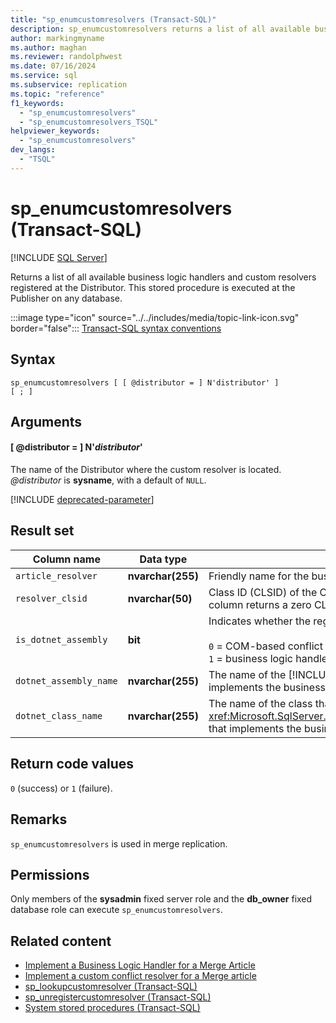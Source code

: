 ```yaml
---
title: "sp_enumcustomresolvers (Transact-SQL)"
description: sp_enumcustomresolvers returns a list of all available business logic handlers and custom resolvers registered at the Distributor.
author: markingmyname
ms.author: maghan
ms.reviewer: randolphwest
ms.date: 07/16/2024
ms.service: sql
ms.subservice: replication
ms.topic: "reference"
f1_keywords:
  - "sp_enumcustomresolvers"
  - "sp_enumcustomresolvers_TSQL"
helpviewer_keywords:
  - "sp_enumcustomresolvers"
dev_langs:
  - "TSQL"
---
```

# sp_enumcustomresolvers (Transact-SQL)

[!INCLUDE [SQL Server](../../includes/applies-to-version/sqlserver.md)]

Returns a list of all available business logic handlers and custom resolvers registered at the Distributor. This stored procedure is executed at the Publisher on any database.

:::image type="icon" source="../../includes/media/topic-link-icon.svg" border="false"::: [Transact-SQL syntax conventions](../../t-sql/language-elements/transact-sql-syntax-conventions-transact-sql.md)

## Syntax

```syntaxsql
sp_enumcustomresolvers [ [ @distributor = ] N'distributor' ]
[ ; ]
```

## Arguments

#### [ @distributor = ] N'*distributor*'

The name of the Distributor where the custom resolver is located. *@distributor* is **sysname**, with a default of `NULL`.

[!INCLUDE [deprecated-parameter](../includes/deprecated-parameter.md)]

## Result set

| Column name | Data type | Description |
| --- | --- | --- |
| `article_resolver` | **nvarchar(255)** | Friendly name for the business logic handler or conflict resolver. |
| `resolver_clsid` | **nvarchar(50)** | Class ID (CLSID) of the COM-based resolver. For a business logic handler, this column returns a zero CLSID value. |
| `is_dotnet_assembly` | **bit** | Indicates whether the registration is for a business logic handler.<br /><br />`0` = COM-based conflict resolver<br />`1` = business logic handler |
| `dotnet_assembly_name` | **nvarchar(255)** | The name of the [!INCLUDE [msCoName](../../includes/msconame-md.md)] .NET Framework assembly that implements the business logic handler. |
| `dotnet_class_name` | **nvarchar(255)** | The name of the class that overrides <xref:Microsoft.SqlServer.Replication.BusinessLogicSupport.BusinessLogicModule> that implements the business logic handler. |

## Return code values

`0` (success) or `1` (failure).

## Remarks

`sp_enumcustomresolvers` is used in merge replication.

## Permissions

Only members of the **sysadmin** fixed server role and the **db_owner** fixed database role can execute `sp_enumcustomresolvers`.

## Related content

- [Implement a Business Logic Handler for a Merge Article](../replication/implement-a-business-logic-handler-for-a-merge-article.md)
- [Implement a custom conflict resolver for a Merge article](../replication/implement-a-custom-conflict-resolver-for-a-merge-article.md)
- [sp_lookupcustomresolver (Transact-SQL)](sp-lookupcustomresolver-transact-sql.md)
- [sp_unregistercustomresolver (Transact-SQL)](sp-unregistercustomresolver-transact-sql.md)
- [System stored procedures (Transact-SQL)](system-stored-procedures-transact-sql.md)
